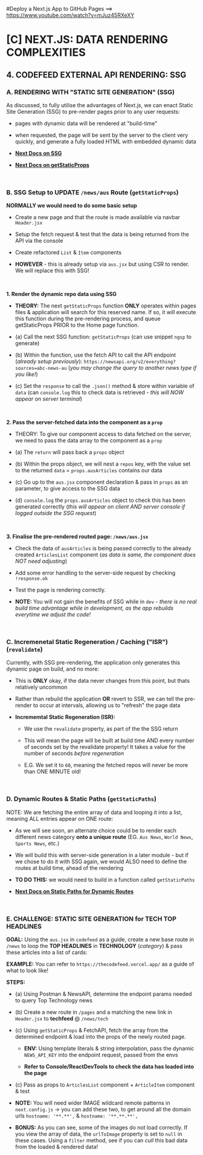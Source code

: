 #Deploy a Next.js App to GitHub Pages ==> https://www.youtube.com/watch?v=mJuz45RXeXY

# [C] NEXT.JS: DATA RENDERING COMPLEXITIES

## 4. CODEFEED EXTERNAL API RENDERING: SSG

### A. RENDERING WITH "STATIC SITE GENERATION" (SSG)


As discussed, to fully utilise the advantages of Next.js, we can enact Static Site Generation (SSG) to pre-render pages prior to any user requests:

  - pages with dynamic data will be rendered at "build-time" 
  
  - when requested, the page will be sent by the server to the client very quickly, and generate a fully loaded HTML with embedded dynamic data

  - [**Next Docs on SSG**](https://nextjs.org/docs/pages/building-your-application/rendering/static-site-generation)

  - [**Next Docs on getStaticProps**](https://nextjs.org/docs/pages/building-your-application/data-fetching/get-static-props)

&nbsp;

### B. SSG Setup to **UPDATE** `/news/aus` Route (`getStaticProps`)

**NORMALLY we would need to do some basic setup**

  - Create a new page and that the route is made available via navbar `Header.jsx`

  - Setup the fetch request & test that the data is being returned from the API via the console

  - Create refactored `List` & `Item` components

  - **HOWEVER** - this is already setup via `aus.jsx` but using CSR to render.  We will replace this with SSG!

&nbsp;

**1. Render the dynamic repo data using SSG**

  - **THEORY:** The next `getStaticProps` function **ONLY** operates within pages files & application will search for this reserved name.  If so, it will execute this function during the pre-rendering process, and queue getStaticProps PRIOR to the Home page function.

  - (a) Call the next SSG function: `getStaticProps` (can use snippet `ngsp` to generate)

  - (b) Within the function, use the fetch API to call the API endpoint (*already setup previously*): `https://newsapi.org/v2/everything?sources=abc-news-au` (*you may change the query to another news type if you like!*)

  - (c) Set the `response` to call the `.json()` method & store within variable of `data` (can `console.log` this to check data is retrieved - *this will NOW appear on server terminal*)

&nbsp;

**2. Pass the server-fetched data into the component as a `prop`**

  - THEORY: To give our component access to data fetched on the server, we need to pass the data array to the component as a `prop`

  - (a) The `return` will pass back a `props` object
  
  - (b) Within the props object, we will nest a `repos` key, with the value set to the returned `data` = `props.ausArticles` contains our data

  - (c) Go up to the `aus.jsx` component declaration & pass in `props` as an parameter, to give access to the SSG data

  - (d) `console.log` the `props.ausArticles` object to check this has been generated correctly (*this will appear on client AND server console if logged outside the SSG request*)

&nbsp;

**3. Finalise the pre-rendered routed page: `/news/aus.jsx`**

  - Check the data of `ausArticles` is being passed correctly to the already created `ArticlesList` component (*as data is same, the component does NOT need adjusting*)

  - Add some error handling to the server-side request by checking `!response.ok`

  - Test the page is rendering correctly.

  - **NOTE:** You will not gain the benefits of SSG while in `dev` - *there is no real build time advantage while in development, as the app rebuilds everytime we adjust the code!*

&nbsp;

### C. Incremenetal Static Regeneration / Caching ("ISR") (`revalidate`)

Currently, with SSG pre-rendering, the application only generates this dynamic page on build, and no more:

  - This is **ONLY** okay, if the data never changes from this point, but thats relatively uncommon

  - Rather than rebuild the application **OR** revert to SSR, we can tell the  pre-render to occur at intervals, allowing us to "refresh" the page data

  - **Incrememtal Static Regeneration (ISR):**

    - We use the `revalidate` property, as part of the the SSG return 

    - This will mean the page will be built at build time AND every number of seconds set by the revalidate property! It takes a value for the number of seconds *before regeneration*

    - E.G. We set it to `60`, meaning the fetched repos will never be more than ONE MINUTE old!

&nbsp;

### D. Dynamic Routes & Static Paths (`getStaticPaths`)

NOTE: We are fetching the entire array of data and looping it into a list, meaning ALL entries appear on ONE route:

  - As we will see soon, an alternate choice could be to render each different news category **onto a unique route** (EG. `Aus News`, `World News`, `Sports News`, etc.)

  - We will build this with server-side generation in a later  module - but if we chose to do it with SSG again, we would ALSO need to define the routes at build time, ahead of the rendering

  - **TO DO THIS:** we would need to build in a function called `getStaticPaths`

  - [**Next Docs on Static Paths for Dynamic Routes**](https://nextjs.org/docs/pages/building-your-application/data-fetching/get-static-paths)

&nbsp;

### E. CHALLENGE: STATIC SITE GENERATION for TECH TOP HEADLINES

**GOAL:** Using the `aus.jsx` in `codefeed` as a guide, create a new base route in `/news` to loop the **TOP HEADLINES** in **TECHNOLOGY** (*category*) & pass these articles into a list of cards:

**EXAMPLE:** You can refer to `https://thecodefeed.vercel.app/` as a guide of what to look like!

**STEPS:**

  - (a) Using Postman & NewsAPI, determine the endpoint params needed to query Top Technology news
  
  - (b) Create a new route in `/pages` and a matching the new link in `Header.jsx` to **techfeed** @ `/news/tech`

  - (c) Using `getStaticProps` & FetchAPI, fetch the array from the determined endpoint & load into the props of the newly routed page.  

    - **ENV:** Using template literals & string interpolation, pass the dynamic `NEWS_API_KEY` into the endpoint request, passed from the envs
  
    - **Refer to Console/ReactDevTools to check the data has loaded into the page**

  - (c) Pass as props to `ArticlesList` component + `ArticleItem` component & test

  - **NOTE:** You will need wider IMAGE wildcard remote patterns in `next.config.js` -> you can add these two, to get around all the domain urls `hostname: '**.**',` & `hostname: '**.**.**',`

  - **BONUS:** As you can see, some of the images do not load correctly.  If you view the array of data, the `urlToImage` property is set to `null` in these cases.  Using a `filter` method, see if you can *cull* this bad data from the loaded & rendered data!